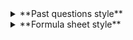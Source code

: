 <details>
<summary>**Past questions style**</summary>

- [ ] Questions you found hard
- [ ] **Questions you found moderate (between easy and hard)**

</details>
<details>
<summary>**Formula sheet style**</summary>

Note: You **do not** have to have all the parts listed here in your cheatsheet; just having the parts you are unsure of will also work.

Note 2: Please try remembering and working out the equations before checking the answers by clicking on the spoilers. Remember, each second spent looking at your cheatsheet in the exam is a second you could have spent checking your answer later.

- [ ] Trigonometric equations (see note 1_4)
- [ ] Exponent laws
	> <details><summary>Spoiler alert</summary>
	> 
	> $a^nb^n=ab^n$ (also works for division)
	> 
	> $a^ma^n=a^{m+n}$ (also works for subtraction)
	> 
	> $(a^m)^n=a^{mn}$
	> </details>
- [ ] Logarithm laws
	> <details><summary>Spoiler alert</summary>
	> 
	> $\log_am+\log_an=\log_amn$ (also works for subtraction+division)
	> 
	> $\log_am^k=k\log_am$
	> 
	> $\log_a(a^k)=k \implies \ln e^k=k$
	> 
	> $\log_ab=\frac{\ln b}{\ln a}$
	> </details>
- [ ] Conjugate method for evaluating fractions with square roots
	> <details><summary>Spoiler alert</summary>
	> 
	> $\frac{\sqrt{a}+\sqrt{b}}{c}=\frac{(\sqrt{a}+\sqrt{b}) (\sqrt{a}-\sqrt{b})}{c (\sqrt{a}-\sqrt{b})}=\frac{a-b}{c (\sqrt{a}-\sqrt{b})}$
	> 
	> $\frac{\sqrt{a}-\sqrt{b}}{c}=\frac{(\sqrt{a}+\sqrt{b}) (\sqrt{a}-\sqrt{b})}{c (\sqrt{a}+\sqrt{b})}=\frac{a-b}{c (\sqrt{a}+\sqrt{b})}$
	> </details>
- [ ] Techniques to solve sequences
	> <details><summary>Spoiler alert</summary>
	> 
	> Question asks what happens when the variable (let's call this variable n) approaches infinity
	> - Find $\lim_{n \to \infty} R(n)$ where R(n) is the recursive function given (or calculated).
	> - Remember that $\lim_{n \to \infty} R(n+1)=\lim_{n \to \infty} R(n)=\lim_{n \to \infty} R(n-1)$ as $\infty+1=\infty$.
	> </details>
- [ ] Limit Laws, including L'Hôpital's Rule (for those from A level) (see note 2_2 and 4_3)
- [ ] Differentiation techniques (see note 3)

</details>